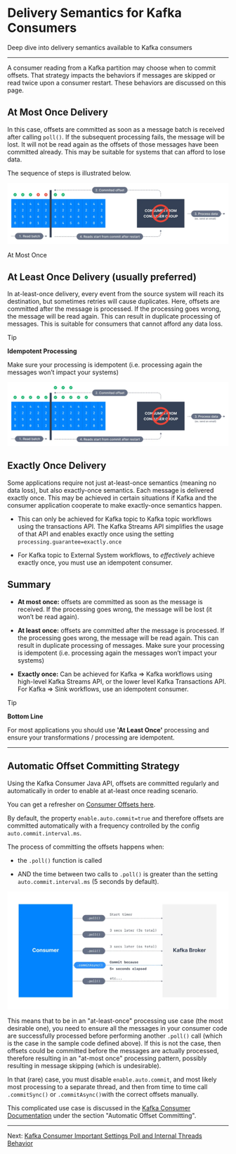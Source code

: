 Delivery Semantics for Kafka Consumers
======================================

Deep dive into delivery semantics available to Kafka consumers

* * *

A consumer reading from a Kafka partition may choose when to commit offsets. That strategy impacts the behaviors if messages are skipped or read twice upon a consumer restart. These behaviors are discussed on this page.

At Most Once Delivery
---------------------

[](#At-Most-Once-Delivery-0)

In this case, offsets are committed as soon as a message batch is received after calling `poll()`. If the subsequent processing fails, the message will be lost. It will not be read again as the offsets of those messages have been committed already. This may be suitable for systems that can afford to lose data.

The sequence of steps is illustrated below.

![Diagram of Kafka Consumer Delivery Semantics set to At Most Once](../../../static/images/Adv_Delivery_Semantics_for_Consumers_1_2x.webp "Apache Kafka Delivery Semantics for Consumers At Most Once")

At Most Once

At Least Once Delivery (usually preferred)
------------------------------------------

[](#At-Least-Once-Delivery-(usually-preferred)-1)

In at-least-once delivery, every event from the source system will reach its destination, but sometimes retries will cause duplicates. Here, offsets are committed after the message is processed. If the processing goes wrong, the message will be read again. This can result in duplicate processing of messages. This is suitable for consumers that cannot afford any data loss.

> [!TIP]
> **Idempotent Processing**
>
> Make sure your processing is idempotent (i.e. processing again the messages won’t impact your systems)

![Diagram showing Kafka Consumer Delivery Semantics set to At Least Once](../../../static/images/Adv_Delivery_Semantics_for_Consumers_2_2x.webp "Apache Kafka Delivery Semantics for Consumers At Least Once")

Exactly Once Delivery
---------------------

[](#Exactly-Once-Delivery-2)

Some applications require not just at-least-once semantics (meaning no data loss), but also exactly-once semantics. Each message is delivered exactly once. This may be achieved in certain situations if Kafka and the consumer application cooperate to make exactly-once semantics happen.

*   This can only be achieved for Kafka topic to Kafka topic workflows using the transactions API. The Kafka Streams API simplifies the usage of that API and enables exactly once using the setting `processing.guarantee=exactly.once`
    
*   For Kafka topic to External System workflows, to _effectively_ achieve exactly once, you must use an idempotent consumer.
    

Summary
-------

[](#Summary-3)

*   **At most once:** offsets are committed as soon as the message is received. If the processing goes wrong, the message will be lost (it won’t be read again).
    
*   **At least once:** offsets are committed after the message is processed. If the processing goes wrong, the message will be read again. This can result in duplicate processing of messages. Make sure your processing is idempotent (i.e. processing again the messages won’t impact your systems)
    
*   **Exactly once:** Can be achieved for Kafka => Kafka workflows using high-level Kafka Streams API, or the lower level Kafka Transactions API. For Kafka => Sink workflows, use an idempotent consumer.
    

> [!TIP]
> **Bottom Line**
>
> For most applications you should use **'At Least Once'** processing and ensure your transformations / processing are idempotent.

* * *

Automatic Offset Committing Strategy
------------------------------------

[](#Automatic-Offset-Committing-Strategy-4)

Using the Kafka Consumer Java API, offsets are committed regularly and automatically in order to enable at at-least once reading scenario.

You can get a refresher on [Consumer Offsets here](/kafka/kafka-consumer-groups-and-consumer-offsets/).

By default, the property `enable.auto.commit=true` and therefore offsets are committed automatically with a frequency controlled by the config `auto.commit.interval.ms`.

The process of committing the offsets happens when:

*   the `.poll()` function is called
    
*   AND the time between two calls to `.poll()` is greater than the setting `auto.commit.interval.ms` (5 seconds by default).
    

![Diagram showing how Auto Offset Commit works in Kafka](../../../static/images/Auto_Offest_Committing.webp "Auto Offset Committing")

This means that to be in an "at-least-once" processing use case (the most desirable one), you need to ensure all the messages in your consumer code are successfully processed before performing another `.poll()` call (which is the case in the sample code defined above). If this is not the case, then offsets could be committed before the messages are actually processed, therefore resulting in an "at-most once" processing pattern, possibly resulting in message skipping (which is undesirable).

In that (rare) case, you must disable `enable.auto.commit`, and most likely most processing to a separate thread, and then from time to time call `.commitSync()` or `.commitAsync()`with the correct offsets manually.

This complicated use case is discussed in the [Kafka Consumer Documentation](https://kafka.apache.org/30/javadoc/org/apache/kafka/clients/consumer/KafkaConsumer.html) under the section "Automatic Offset Committing".

---
Next: [Kafka Consumer Important Settings Poll and Internal Threads Behavior](https://github.com/AbdoMusk/Apache-Kafka/blob/main/5-%20Kafka%20Advanced%20Concepts/2-%20Kafka%20Producers%20Advanced/8-%20Kafka%20Consumers%20Advanced/2-%20Kafka%20Consumer%20Important%20Settings%20Poll%20and%20Internal%20Threads%20Behavior.md)